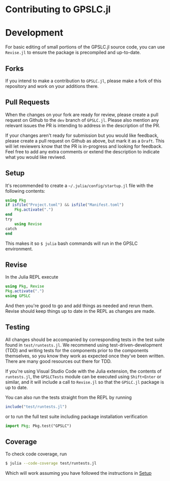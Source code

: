Contributing to GPSLC.jl
========================

# Development

For basic editing of small portions of the GPSLC.jl source code, 
you can use `Revise.jl` to ensure the package is precompiled and up-to-date.

## Forks

If you intend to make a contribution to `GPSLC.jl`, 
please make a fork of this repository
and work on your additions there.

## Pull Requests

When the changes on your fork are ready for review, 
please create a pull request on Github to the `dev` branch of `GPSLC.jl`.
Please also mention any relevant issues the PR is intending to address in the 
description of the PR.

If your changes aren't ready for submission but you would like feedback, 
please create a pull request on Github as above, but mark it as a `Draft`.
This will let reviewers know that the PR is in-progress and looking for feedback.
Feel free to add any extra comments or extend the description to indicate
what you would like reviwed.

## Setup

It's recommended to create a `~/.julia/config/startup.jl` file with the following contents:

```julia
using Pkg
if isfile("Project.toml") && isfile("Manifest.toml")
    Pkg.activate(".")
end
try
    using Revise
catch 
end
```

This makes it so `$ julia` bash commands will run in the GPSLC environment.

## Revise

In the Julia REPL execute

```julia
using Pkg, Revise
Pkg.activate(".")
using GPSLC
```

And then you're good to go and add things as needed and rerun them. Revise should keep things up to date in the REPL as changes are made.

## Testing

All changes should be accompanied by corresponding tests in the test suite found in `test/runtests.jl`. 
We recommend using test-driven-development (TDD) and writing tests for the components prior to the components themselves, so you know they work as expected once they've been written. 
There are many good resources out there for TDD.

If you're using Visual Studio Code with the Julia extension, the contents of `runtests.jl`, the `GPSLCTests` module can be executed using `Shift+Enter` or similar, 
and it will include a call to `Revise.jl` so that the `GPSLC.jl` package is up to date.

You can also run the tests straight from the REPL by running

```julia
include("test/runtests.jl")
```

or to run the full test suite including package installation verification

```julia
import Pkg; Pkg.test("GPSLC")
```

## Coverage

To check code coverage, run 

```bash
$ julia --code-coverage test/runtests.jl
```

Which will work assuming you have followed the instructions 
in [Setup](#setup)

